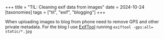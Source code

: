 +++
title = "TIL: Cleaning exif data from images"
date = 2024-10-24
[taxonomies]
tags = ["til", "exif", "blogging"]
+++

When uploading images to blog from phone need to remove GPS and other private metadata. For the blog I use [ExifTool](https://exiftool.org/) running `exiftool -gps:all= static/*.jpg`